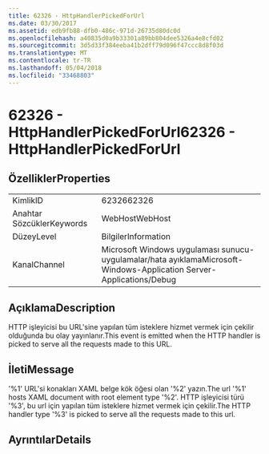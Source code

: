 ```yaml
---
title: 62326 - HttpHandlerPickedForUrl
ms.date: 03/30/2017
ms.assetid: edb9fb88-dfb0-486c-971d-26735d80dc0d
ms.openlocfilehash: a40835d0a9b33301a89bb804dee5326a4e8cfd02
ms.sourcegitcommit: 3d5d33f384eeba41b2dff79d096f47ccc8d8f03d
ms.translationtype: MT
ms.contentlocale: tr-TR
ms.lasthandoff: 05/04/2018
ms.locfileid: "33468803"
---
```

# <a name="62326---httphandlerpickedforurl"></a><span data-ttu-id="90d3f-102">62326 - HttpHandlerPickedForUrl</span><span class="sxs-lookup"><span data-stu-id="90d3f-102">62326 - HttpHandlerPickedForUrl</span></span>
## <a name="properties"></a><span data-ttu-id="90d3f-103">Özellikler</span><span class="sxs-lookup"><span data-stu-id="90d3f-103">Properties</span></span>  
  
|||  
|-|-|  
|<span data-ttu-id="90d3f-104">Kimlik</span><span class="sxs-lookup"><span data-stu-id="90d3f-104">ID</span></span>|<span data-ttu-id="90d3f-105">62326</span><span class="sxs-lookup"><span data-stu-id="90d3f-105">62326</span></span>|  
|<span data-ttu-id="90d3f-106">Anahtar Sözcükler</span><span class="sxs-lookup"><span data-stu-id="90d3f-106">Keywords</span></span>|<span data-ttu-id="90d3f-107">WebHost</span><span class="sxs-lookup"><span data-stu-id="90d3f-107">WebHost</span></span>|  
|<span data-ttu-id="90d3f-108">Düzey</span><span class="sxs-lookup"><span data-stu-id="90d3f-108">Level</span></span>|<span data-ttu-id="90d3f-109">Bilgiler</span><span class="sxs-lookup"><span data-stu-id="90d3f-109">Information</span></span>|  
|<span data-ttu-id="90d3f-110">Kanal</span><span class="sxs-lookup"><span data-stu-id="90d3f-110">Channel</span></span>|<span data-ttu-id="90d3f-111">Microsoft Windows uygulaması sunucu-uygulamalar/hata ayıklama</span><span class="sxs-lookup"><span data-stu-id="90d3f-111">Microsoft-Windows-Application Server-Applications/Debug</span></span>|  
  
## <a name="description"></a><span data-ttu-id="90d3f-112">Açıklama</span><span class="sxs-lookup"><span data-stu-id="90d3f-112">Description</span></span>  
 <span data-ttu-id="90d3f-113">HTTP işleyicisi bu URL'sine yapılan tüm isteklere hizmet vermek için çekilir olduğunda bu olay yayınlanır.</span><span class="sxs-lookup"><span data-stu-id="90d3f-113">This event is emitted when the HTTP handler is picked to serve all the requests made to this URL.</span></span>  
  
## <a name="message"></a><span data-ttu-id="90d3f-114">İleti</span><span class="sxs-lookup"><span data-stu-id="90d3f-114">Message</span></span>  
 <span data-ttu-id="90d3f-115">'%1' URL'si konakları XAML belge kök öğesi olan '%2' yazın.</span><span class="sxs-lookup"><span data-stu-id="90d3f-115">The url '%1' hosts XAML document with root element type '%2'.</span></span> <span data-ttu-id="90d3f-116">HTTP işleyicisi türü '%3', bu url için yapılan tüm isteklere hizmet vermek için çekilir.</span><span class="sxs-lookup"><span data-stu-id="90d3f-116">The HTTP handler type '%3' is picked to serve all the requests made to this url.</span></span>  
  
## <a name="details"></a><span data-ttu-id="90d3f-117">Ayrıntılar</span><span class="sxs-lookup"><span data-stu-id="90d3f-117">Details</span></span>
